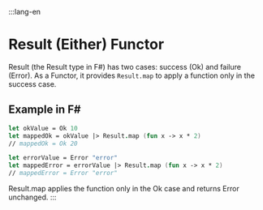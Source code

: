  
:::lang-en

# Result (Either) Functor

Result (the Result type in F#) has two cases: success (Ok) and failure (Error). As a Functor, it provides `Result.map` to apply a function only in the success case.

## Example in F#

```fsharp
let okValue = Ok 10
let mappedOk = okValue |> Result.map (fun x -> x * 2)
// mappedOk = Ok 20

let errorValue = Error "error"
let mappedError = errorValue |> Result.map (fun x -> x * 2)
// mappedError = Error "error"
```

Result.map applies the function only in the Ok case and returns Error unchanged.
:::
